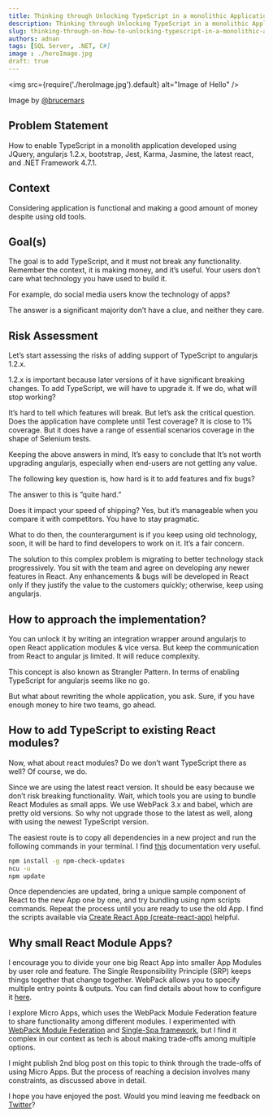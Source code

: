 ```yaml
---
title: Thinking through Unlocking TypeScript in a monolithic Application
description: Thinking through Unlocking TypeScript in a monolithic Application
slug: thinking-through-on-how-to-unlocking-typescript-in-a-monolithic-application
authors: adnan
tags: [SQL Server, .NET, C#]
image : ./heroImage.jpg
draft: true
---
```

<head>
  <meta name="og:image" content="{require('./heroImage.jpg').default}" />
</head>

<img
src={require('./heroImage.jpg').default}
alt="Image of Hello"
/>

Image by [@brucemars](https://unsplash.com/@brucemars)


## Problem Statement
How to enable TypeScript in a monolith application developed using JQuery, angularjs 1.2.x, bootstrap, Jest, Karma, Jasmine, the latest react, and .NET Framework 4.7.1.
<!--truncate-->
## Context
Considering application is functional and making a good amount of money despite using old tools.
## Goal(s)
The goal is to add TypeScript, and it must not break any functionality. Remember the context, it is making money, and it’s useful. Your users don’t care what technology you have used to build it.

For example, do social media users know the technology of apps?

The answer is a significant majority don’t have a clue, and neither they care.

## Risk Assessment
Let’s start assessing the risks of adding support of TypeScript to angularjs 1.2.x.

1.2.x is important because later versions of it have significant breaking changes. To add TypeScript, we will have to upgrade it. If we do, what will stop working?

It’s hard to tell which features will break. But let’s ask the critical question. Does the application have complete until Test coverage? It is close to 1% coverage. But it does have a range of essential scenarios coverage in the shape of Selenium tests.

Keeping the above answers in mind, It’s easy to conclude that It’s not worth upgrading angularjs, especially when end-users are not getting any value.

The following key question is, how hard is it to add features and fix bugs?

The answer to this is ”quite hard.”

Does it impact your speed of shipping? Yes, but it’s manageable when you compare it with competitors. You have to stay pragmatic.

What to do then, the counterargument is if you keep using old technology, soon, it will be hard to find developers to work on it. It’s a fair concern.

The solution to this complex problem is migrating to better technology stack progressively. You sit with the team and agree on developing any newer features in React. Any enhancements & bugs will be developed in React only if they justify the value to the customers quickly; otherwise, keep using angularjs.

## How to approach the implementation?
You can unlock it by writing an integration wrapper around angularjs to open React application modules & vice versa. But keep the communication from React to angular js limited. It will reduce complexity.

This concept is also known as Strangler Pattern. In terms of enabling TypeScript for angularjs seems like no go.

But what about rewriting the whole application, you ask. Sure, if you have enough money to hire two teams, go ahead.

## How to add TypeScript to existing React modules?
Now, what about react modules? Do we don’t want TypeScript there as well? Of course, we do.

Since we are using the latest react version. It should be easy because we don’t risk breaking functionality. Wait, which tools you are using to bundle React Modules as small apps. We use WebPack 3.x and babel, which are pretty old versions. So why not upgrade those to the latest as well, along with using the newest TypeScript version.

The easiest route is to copy all dependencies in a new project and run the following commands in your terminal. I find [this](https://nodejs.dev/learn/update-all-the-nodejs-dependencies-to-their-latest-version) documentation very useful.



```bash
npm install -g npm-check-updates
ncu -u
npm update
```

Once dependencies are updated, bring a unique sample component of React to the new App one by one, and try bundling using npm scripts commands. Repeat the process until you are ready to use the old App. I find the scripts available via [Create React App (create-react-app)](https://create-react-app.dev/) helpful.

## Why small React Module Apps?

I encourage you to divide your one big React App into smaller App Modules by user role and feature. The Single Responsibility Principle (SRP) keeps things together that change together. WebPack allows you to specify multiple entry points & outputs. You can find details about how to configure it [here](https://webpack.js.org/concepts/#entry).

I explore Micro Apps, which uses the WebPack Module Federation feature to share functionality among different modules. I experimented with [WebPack Module Federation](https://webpack.js.org/concepts/module-federation/) and [Single-Spa framework](https://single-spa.js.org/), but I find it complex in our context as tech is about making trade-offs among multiple options.

I might publish 2nd blog post on this topic to think through the trade-offs of using Micro Apps. But the process of reaching a decision involves many constraints, as discussed above in detail.

I hope you have enjoyed the post. Would you mind leaving me feedback on [Twitter](https://twitter.com/madnan_rafiq)?
